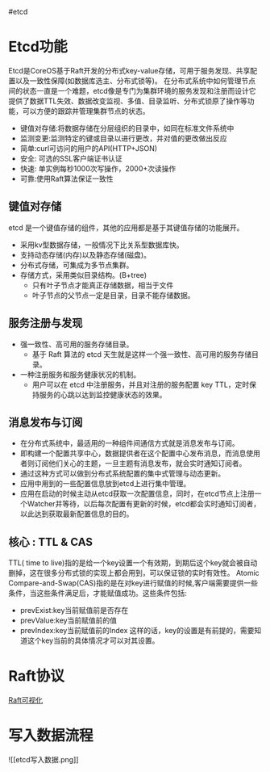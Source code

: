 #etcd
# Etcd功能
Etcd是CoreOS基于Raft开发的分布式key-value存储，可用于服务发现、共享配置以及一致性保障(如数据库选主、分布式锁等)。
在分布式系统中如何管理节点间的状态一直是一个难题，etcd像是专门为集群环境的服务发现和注册而设计它提供了数据TTL失效、数据改变监视、多值、目录监听、分布式锁原了操作等功能，可以方便的跟踪并管理集群节点的状态。
- 键值对存储:将数据存储在分层组织的目录中，如同在标准文件系统中
- 监测变更:监测特定的键或目录以进行更改，并对值的更改做出反应
- 简单:curl可访问的用户的API(HTTP+JSON)
- 安全: 可选的SSL客户端证书认证
- 快速: 单实例每秒1000次写操作，2000+次读操作
- 可靠:使用Raft算法保证一致性
## 键值对存储
etcd 是一个键值存储的组件，其他的应用都是基于其键值存储的功能展开。
- 采用kv型数据存储，一般情况下比关系型数据库快。
- 支持动态存储(内存)以及静态存储(磁盘)。
- 分布式存储，可集成为多节点集群。
- 存储方式，采用类似目录结构。(B+tree)
	- 只有叶子节点才能真正存储数据，相当于文件
	- 叶子节点的父节点一定是目录，目录不能存储数据。
## 服务注册与发现
- 强一致性、高可用的服务存储目录。
	- 基于 Raft 算法的 etcd 天生就是这样一个强一致性、高可用的服务存储目录。
- 一种注册服务和服务健康状况的机制。
	- 用户可以在 etcd 中注册服务，并且对注册的服务配置 key TTL，定时保持服务的心跳以达到监控健康状态的效果。
## 消息发布与订阅
- 在分布式系统中，最适用的一种组件间通信方式就是消息发布与订阅。
- 即构建一个配置共享中心，数据提供者在这个配置中心发布消息，而消息使用者则订阅他们关心的主题，一旦主题有消息发布，就会实时通知订阅者。
- 通过这种方式可以做到分布式系统配置的集中式管理与动态更新。
- 应用中用到的一些配置信息放到etcd上进行集中管理。
- 应用在启动的时候主动从etcd获取一次配置信息，同时，在etcd节点上注册一个Watcher并等待，以后每次配置有更新的时候，etcd都会实时通知订阅者，以此达到获取最新配置信息的目的。
## 核心 : TTL & CAS
TTL( time to live)指的是给一个key设置一个有效期，到期后这个key就会被自动删掉，这在很多分布式锁的实现上都会用到，可以保证锁的实时有效性。
Atomic Compare-and-Swap(CAS)指的是在对key进行赋值的时候,客户端需要提供一些条件，当这些条件满足后，才能赋值成功。这些条件包括:
- prevExist:key当前赋值前是否存在
- prevValue:key当前赋值前的值
- prevIndex:key当前赋值前的Index
这样的话，key的设置是有前提的，需要知道这个key当前的具体情况才可以对其设置。
# Raft协议
[Raft可视化](https://thesecretlivesofdata.com/raft/)
# 写入数据流程
![[etcd写入数据.png]]